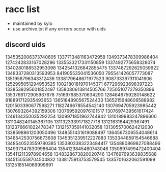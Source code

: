 # racc list 

* maintained by sylo
* use archive.txt if any errrors occur with uids


## discord uids

1345352006373740605
1337713481163472958
1349373478309986404
1274242833167028296
1335533217331150859
1337492775658328074
1340280188532953098
1342541326842855475
1337487292625059922
1348337280313593953
841905535041536050
795541426057773087
1351958796343312436
1338179648671977523
908733397311041606
1252995051294953525
1002180181970145371
677296923698397223
1338539295601852497
1358080613814505766
725051077279350896
1353766172905967678
751697685370634290
1284646759280148622
818891712935493653
1365184890567524433
1365215648606588982
1201503390677598271
1182746678554542140
1307694705923985442
1307693264392159306
1307695920976101517
1307697439561617424
1246134350035292254
1309971851962744942
1310189983247896600
1311048240145367105
1311323339171827718
1312163184429367491
1312376661022478347
1312157359141032058
1313055700624212030
1338598861203050496
1348551431619088497
1364567306554048614
1348542530756673608
1345351239512227883
1353344859154546688
1348540523559780385
1353803383223484417
1354880869827088496
1349373478309986404
1354123845480743046
1350897499472400404
1354112113978904658
1348328673820020746
1347697693639835688
1345150558704504832
1338175913753579545
1335701632062591099
1312518514069999691
